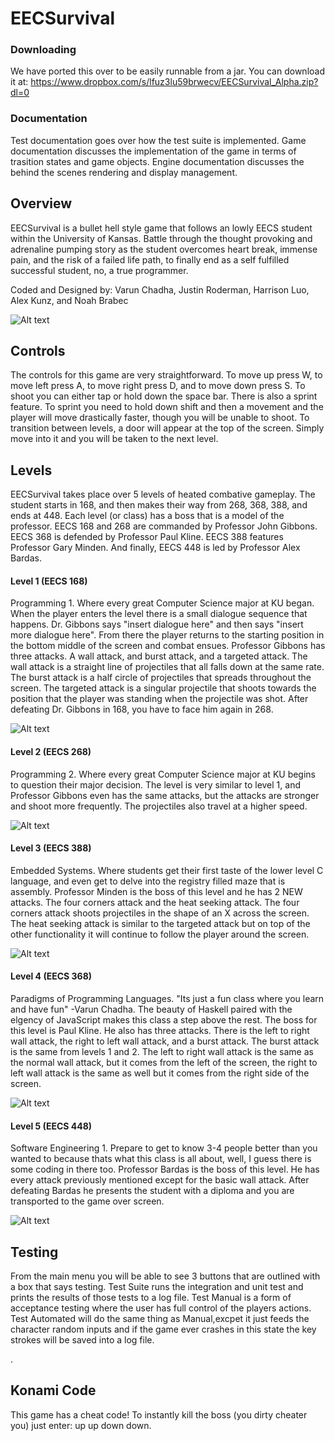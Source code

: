 # EECSurvival 

### Downloading
We have ported this over to be easily runnable from a jar. You can download it at: 
https://www.dropbox.com/s/lfuz3lu59brwecv/EECSurvival_Alpha.zip?dl=0

### Documentation
Test documentation goes over how the test suite is implemented.
Game documentation discusses the implementation of the game in terms of trasition states and game objects.
Engine documentation discusses the behind the scenes rendering and display management.

## Overview

EECSurvival is a bullet hell style game that follows an lowly EECS student within the University of Kansas. Battle through the thought provoking and adrenaline pumping story as the student overcomes heart break, immense pain, and the risk of a failed life path, to finally end as a self fulfilled successful student, no, a true programmer. 

Coded and Designed by: Varun Chadha, Justin Roderman, Harrison Luo, Alex Kunz, and Noah Brabec

![Alt text][MainMenu]

## Controls
The controls for this game are very straightforward. To move up press W, to move left press A, to move right press D, and to move down press S. To shoot you can either tap or hold down the space bar. There is also a sprint feature. To sprint you need to hold down shift and then a movement and the player will move drastically faster, though you will be unable to shoot. To transition between levels, a door will appear at the top of the screen. Simply move into it and you will be taken to the next level. 

## Levels
EECSurvival takes place over 5 levels of heated combative gameplay. The student starts in 168, and then makes their way from 268, 368, 388, and ends at 448. Each level (or class) has a boss that is a model of the professor. EECS 168 and 268 are commanded by Professor John Gibbons. EECS 368 is defended by Professor Paul Kline. EECS 388 features Professor Gary Minden. And finally, EECS 448 is led by Professor Alex Bardas.

#### Level 1 (EECS 168)
Programming 1. Where every great Computer Science major at KU began. When the player enters the level there is a small dialogue sequence that happens. Dr. Gibbons says "insert dialogue here" and then says "insert more dialogue here". From there the player returns to the starting position in the bottom middle of the screen and combat ensues. Professor Gibbons has three attacks. A wall attack, and burst attack, and a targeted attack. The wall attack is a straight line of projectiles that all falls down at the same rate. The burst attack is a half circle of projectiles that spreads throughout the screen. The targeted attack is a singular projectile that shoots towards the position that the player was standing when the projectile was shot. After defeating Dr. Gibbons in 168, you have to face him again in 268.

![Alt text][LevelOne]

#### Level 2 (EECS 268)
Programming 2. Where every great Computer Science major at KU begins to question their major decision. The level is very similar to level 1, and Professor Gibbons even has the same attacks, but the attacks are stronger and shoot more frequently. The projectiles also travel at a higher speed. 

![Alt text][LevelTwo]

#### Level 3 (EECS 388)
Embedded Systems. Where students get their first taste of the lower level C language, and even get to delve into the registry filled maze that is assembly. Professor Minden is the boss of this level and he has 2 NEW attacks. The four corners attack and the heat seeking attack. The four corners attack shoots projectiles in the shape of an X across the screen. The heat seeking attack is similar to the targeted attack but on top of the other functionality it will continue to follow the player around the screen. 

![Alt text][LevelThree]

#### Level 4 (EECS 368)
Paradigms of Programming Languages. "Its just a fun class where you learn and have fun" -Varun Chadha. The beauty of Haskell paired with the elgency of JavaScript makes this class a step above the rest. The boss for this level is Paul Kline. He also has three attacks. There is the left to right wall attack, the right to left wall attack, and a burst attack. The burst attack is the same from levels 1 and 2. The left to right wall attack is the same as the normal wall attack, but it comes from the left of the screen, the right to left wall attack is the same as well but it comes from the right side of the screen.   

![Alt text][LevelFour]

#### Level 5 (EECS 448)
Software Engineering 1. Prepare to get to know 3-4 people better than you wanted to because thats what this class is all about, well, I guess there is some coding in there too. Professor Bardas is the boss of this level. He has every attack previously mentioned except for the basic wall attack. After defeating Bardas he presents the student with a diploma and you are transported to the game over screen. 

![Alt text][LevelFive]

## Testing 

From the main menu you will be able to see 3 buttons that are outlined with a box that says testing. Test Suite runs the integration and unit test and prints the results of those tests to a log file. Test Manual is a form of acceptance testing where the user has full control of the players actions.
Test Automated will do the same thing as Manual,excpet it just feeds the character random inputs and if the game ever crashes in this state the key strokes will be saved into a log file. 

.

## Konami Code
This game has a cheat code! To instantly kill the boss (you dirty cheater you) just enter: up up down down.

[LevelOne]: Documentation/UGPics/LevelOne.png
[LevelTwo]: Documentation/UGPics/LevelTwo.png
[LevelThree]: Documentation/UGPics/LevelThree.png
[LevelFour]: Documentation/UGPics/LevelFour.png
[LevelFive]: Documentation/UGPics/LevelFive.png
[TestManual]: Documentation/UGPics/TestManual.png
[TestAutomated]: Documentation/UGPics/TestAutomated.png
[MainMenu]: Documentation/UGPics/MainMenu.png
